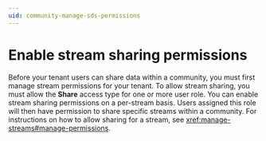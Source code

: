 ```yaml
---
uid: community-manage-sds-permissions
---
```


# Enable stream sharing permissions

Before your tenant users can share data within a community, you must first manage stream permissions for your tenant. To allow stream sharing, you must allow the **Share** access type for one or more user role.  You can enable stream sharing permissions on a per-stream basis. Users assigned this role will then have permission to share specific streams within a community. For instructions on how to allow sharing for a stream, see <xref:manage-streams#manage-permissions>.
